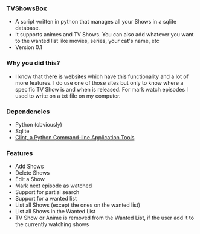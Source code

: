 ### TVShowsBox ###

* A script written in python that manages all your Shows in a sqlite database.
* It supports animes and TV Shows. You can also add whatever you want to the wanted list like movies, series, your cat's name, etc
* Version 0.1

### Why you did this? ###

* I know that there is websites which have this functionality and a lot of more features. I do use one of those sites but only to know where a specific TV Show is and when is released. For mark watch episodes I used to write on a txt file on my computer.

### Dependencies ###

* Python (obviously)
* Sqlite
* [Clint, a Python Command-line Application Tools](https://github.com/kennethreitz/clint)

### Features ###

* Add Shows
* Delete Shows
* Edit a Show
* Mark next episode as watched
* Support for partial search
* Support for a wanted list
* List all Shows (except the ones on the wanted list)
* List all Shows in the Wanted List
* TV Show or Anime is removed from the Wanted List, if the user add it to the currently watching shows
